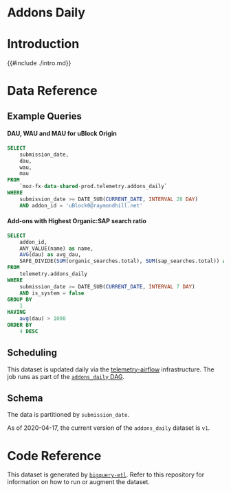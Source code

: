 # Addons Daily

<!-- toc -->

# Introduction

{{#include ./intro.md}}

# Data Reference

## Example Queries

#### DAU, WAU and MAU for uBlock Origin

```sql
SELECT
    submission_date,
    dau,
    wau,
    mau
FROM
    `moz-fx-data-shared-prod.telemetry.addons_daily`
WHERE
    submission_date >= DATE_SUB(CURRENT_DATE, INTERVAL 28 DAY)
    AND addon_id = 'uBlock0@raymondhill.net'
```

#### Add-ons with Highest Organic:SAP search ratio

```sql
SELECT
    addon_id,
    ANY_VALUE(name) as name,
    AVG(dau) as avg_dau,
    SAFE_DIVIDE(SUM(organic_searches.total), SUM(sap_searches.total)) as organic_sap_ratio
FROM
    telemetry.addons_daily
WHERE
    submission_date >= DATE_SUB(CURRENT_DATE, INTERVAL 7 DAY)
    AND is_system = false
GROUP BY
    1
HAVING
    avg(dau) > 1000
ORDER BY
    4 DESC
```

## Scheduling

This dataset is updated daily via the
[telemetry-airflow](https://github.com/mozilla/telemetry-airflow) infrastructure.
The job runs as part of the [`addons_daily` DAG](https://github.com/mozilla/bigquery-etl/blob/master/dags/bqetl_addons.py).

## Schema

The data is partitioned by `submission_date`.

As of 2020-04-17, the current version of the `addons_daily` dataset is `v1`.

# Code Reference

This dataset is generated by
[`bigquery-etl`](https://github.com/mozilla/bigquery-etl/blob/master/sql/telemetry_derived/addons_daily_v1/query.sql).
Refer to this repository for information on how to run or augment the dataset.

